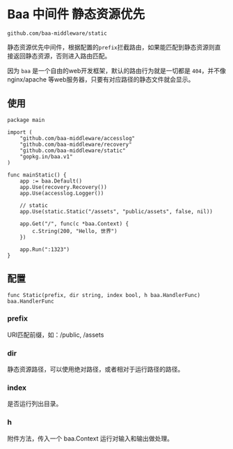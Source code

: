 # Baa 中间件 静态资源优先

`github.com/baa-middleware/static`

静态资源优先中间件，根据配置的`prefix`拦截路由，如果能匹配到静态资源则直接返回静态资源，否则进入路由匹配。

因为 `baa` 是一个自由的web开发框架，默认的路由行为就是一切都是 `404`，并不像 nginx/apache 等web服务器，只要有对应路径的静态文件就会显示。

## 使用

```
package main

import (
	"github.com/baa-middleware/accesslog"
	"github.com/baa-middleware/recovery"
	"github.com/baa-middleware/static"
	"gopkg.in/baa.v1"
)

func mainStatic() {
	app := baa.Default()
	app.Use(recovery.Recovery())
	app.Use(accesslog.Logger())

	// static
	app.Use(static.Static("/assets", "public/assets", false, nil))

	app.Get("/", func(c *baa.Context) {
		c.String(200, "Hello, 世界")
	})

	app.Run(":1323")
}
```

## 配置

```
func Static(prefix, dir string, index bool, h baa.HandlerFunc) baa.HandlerFunc
```

### prefix

URI匹配前缀，如：/public, /assets

### dir

静态资源路径，可以使用绝对路径，或者相对于运行路径的路径。

### index

是否运行列出目录。

### h 

附件方法，传入一个 baa.Context 运行对输入和输出做处理。

